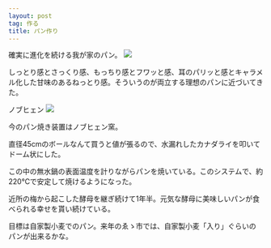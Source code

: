 ```yaml
---
layout: post
tag: 作る
title: パン作り
---
```

確実に進化を続ける我が家のパン。
![](https://c2.staticflickr.com/6/5658/23062057634_2d4c703fdb.jpg)


しっとり感とさっくり感、もっちり感とフワッと感、耳のパリッと感とキャラメル化した甘味のあるねっとり感。そういうのが両立する理想のパンに近づいてきた。 

ノブヒェン 
![](https://c2.staticflickr.com/6/5679/22804658224_d6ab74121f.jpg)

今のパン焼き装置はノブヒェン窯。

直径45cmのボールなんて買うと値が張るので、水漏れしたカナダライを叩いてドーム状にした。 

この中の無水鍋の表面温度を計りながらパンを焼いている。このシステムで、約 220℃で安定して焼けるようになった。

近所の梅から起こした酵母を継ぎ続けて1年半。元気な酵母に美味しいパンが食べられる幸せを貰い続けている。

目標は自家製小麦でのパン。来年のゑゝ市では、自家製小麦「入り」ぐらいのパンが出来るかな。
